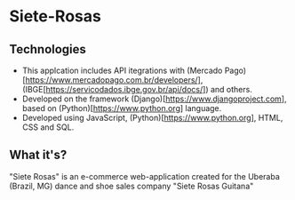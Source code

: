 # Siete-Rosas

## Technologies
- This applcation includes API itegrations with (Mercado Pago)[https://www.mercadopago.com.br/developers/], (IBGE[https://servicodados.ibge.gov.br/api/docs/]) and others.
- Developed on the framework (Django)[https://www.djangoproject.com], based on (Python)[https://www.python.org] language.
- Developed using JavaScript, (Python)[https://www.python.org], HTML, CSS and SQL.

## What it's?
"Siete Rosas" is an e-commerce web-application created for the Uberaba (Brazil, MG) dance and shoe sales company "Siete Rosas Guitana"
